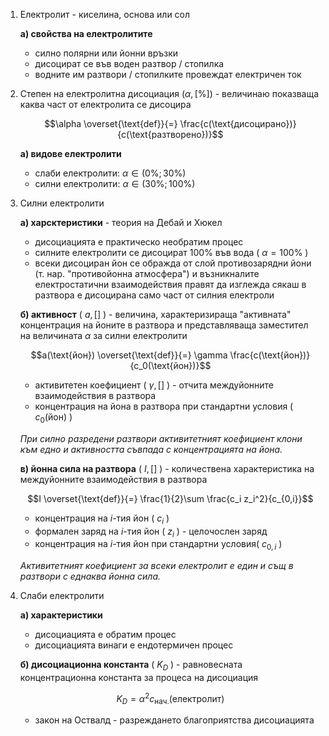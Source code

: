 1. Електролит - киселина, основа или сол
	
	**а) свойства на електролитите**
	- силно полярни или йонни връзки
	- дисоцират се във воден разтвор / стопилка
	- водните им разтвори / стопилките провеждат електричен ток

2. Степен на електролитна дисоциация ($\alpha, [\%]$) - величинаю показваща каква част от електролита се дисоцира
	
	$$\alpha \overset{\text{def}}{=} \frac{c(\text{дисоцирано})}{c(\text{разтворено})}$$
	
	**а) видове електролити**	
	- слаби електролити: $\alpha \in (0\%; 30\%)$
	- силни електролити: $\alpha \in (30\%; 100\%)$

3. Силни електролити
	
	**а) харсктеристики** - теория на Дебай и Хюкел
	- дисоциацията е практическо необратим процес
	- силните електролити се дисоцират 100% във вода ( $\alpha = 100\%$ )
	- всеки дисоциран йон се ображда от слой противозарядни йони (т. нар. "противойонна атмосфера") и възникналите електростатични взаимодействия правят да изглежда сякаш в разтвора е дисоцирана само част от силния електроли 
	
	**б) активност** ( $a, []$ ) - величина, характеризираща "активната" концентрация на йоните в разтвора и представляваща заместител на величината $\alpha$ за силни електролити
	
	$$a(\text{йон}) \overset{\text{def}}{=} \gamma \frac{c(\text{йон})}{c_0(\text{йон})}$$
	
	- активитетен коефициент ( $\gamma, []$ ) - отчита междуйонните взаимодействия в разтвора
	- концентрация на йона в разтвора при стандартни условия ( $c_0(\text{йон})$ )
	
	*При силно разредени разтвори активитетният коефициент клони към едно и активността съвпада с концентрацията на йона.*
	
	**в) йонна сила на разтвора** ( $I, []$ ) - количествена характеристика на междуйонните взаимодействия в разтвора
	
	$$I \overset{\text{def}}{=} \frac{1}{2}\sum \frac{c_i z_i^2}{c_{0,i}}$$
	
	- концентрация на $i$-тия йон ( $c_i$ )
	- формален заряд на $i$-тия йон ( $z_i$ ) - целочослен заряд
	- концентрация на $i$-тия йон при стандартни условия( $c_{0,i}$ ) 
	
	*Активитетният коефициент за всеки електролит е един и същ в разтвори с еднаква йонна сила.*

3. Слаби електролити
	
	**а) характеристики**
	- дисоциацията е обратим процес
	- дисоциацията винаги е ендотермичен процес
	
	**б) дисоциационна константа** ( $K_D$ ) - равновесната концентрационна константа за процеса на дисоциация
	
	$$K_D = \alpha^2 c_{\text{нач.}}(\text{електролит})$$
	
	- закон на Оствалд - разреждането благоприятства дисоциацията